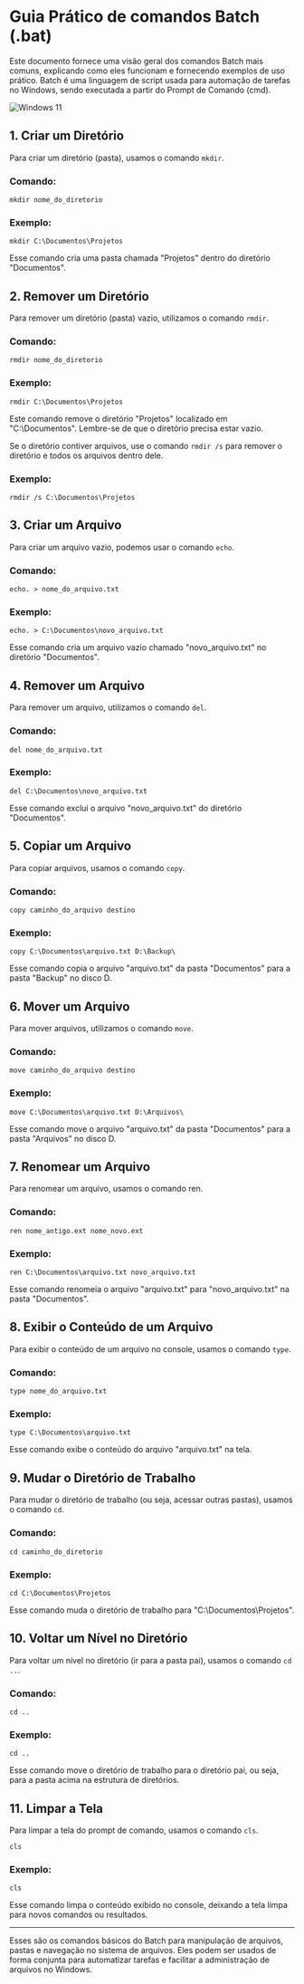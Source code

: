 # Guia Prático de comandos Batch (.bat)
Este documento fornece uma visão geral dos comandos Batch mais comuns, explicando como eles funcionam e fornecendo exemplos de uso prático. Batch é uma linguagem de script usada para automação de tarefas no Windows, sendo executada a partir do Prompt de Comando (cmd).

![Windows 11](https://purainfo.com.br/wp-content/uploads/2018/05/CMDart.png)


## 1. Criar um Diretório
Para criar um diretório (pasta), usamos o comando `mkdir`.
### Comando:
```
mkdir nome_do_diretorio
```
### Exemplo:
```
mkdir C:\Documentos\Projetos
```
Esse comando cria uma pasta chamada "Projetos" dentro do diretório "Documentos".


## 2. Remover um Diretório
Para remover um diretório (pasta) vazio, utilizamos o comando `rmdir`.
### Comando:
```
rmdir nome_do_diretorio
```
### Exemplo:
```
rmdir C:\Documentos\Projetos
```
Este comando remove o diretório "Projetos" localizado em "C:\Documentos". Lembre-se de que o diretório precisa estar vazio.

Se o diretório contiver arquivos, use o comando `rmdir /s` para remover o diretório e todos os arquivos dentro dele.
### Exemplo:
```
rmdir /s C:\Documentos\Projetos
```


## 3. Criar um Arquivo
Para criar um arquivo vazio, podemos usar o comando `echo`.
### Comando:
```
echo. > nome_do_arquivo.txt
```
### Exemplo:
```
echo. > C:\Documentos\novo_arquivo.txt
```
Esse comando cria um arquivo vazio chamado "novo_arquivo.txt" no diretório "Documentos".


##  4. Remover um Arquivo
Para remover um arquivo, utilizamos o comando `del`.
### Comando:
```
del nome_do_arquivo.txt
```
### Exemplo:
```
del C:\Documentos\novo_arquivo.txt
```
Esse comando exclui o arquivo "novo_arquivo.txt" do diretório "Documentos".


## 5. Copiar um Arquivo
Para copiar arquivos, usamos o comando `copy`.
### Comando:
```
copy caminho_do_arquivo destino
```
### Exemplo:
```
copy C:\Documentos\arquivo.txt D:\Backup\
```
Esse comando copia o arquivo "arquivo.txt" da pasta "Documentos" para a pasta "Backup" no disco D.


## 6. Mover um Arquivo
Para mover arquivos, utilizamos o comando `move`.
### Comando:
```
move caminho_do_arquivo destino
```
### Exemplo:
```
move C:\Documentos\arquivo.txt D:\Arquivos\
```
Esse comando move o arquivo "arquivo.txt" da pasta "Documentos" para a pasta "Arquivos" no disco D.


## 7. Renomear um Arquivo
Para renomear um arquivo, usamos o comando ren.
### Comando:
```
ren nome_antigo.ext nome_novo.ext
```
### Exemplo:
```
ren C:\Documentos\arquivo.txt novo_arquivo.txt
```
Esse comando renomeia o arquivo "arquivo.txt" para "novo_arquivo.txt" na pasta "Documentos".


## 8. Exibir o Conteúdo de um Arquivo
Para exibir o conteúdo de um arquivo no console, usamos o comando `type`.
### Comando:
```
type nome_do_arquivo.txt
```
### Exemplo:
```
type C:\Documentos\arquivo.txt
```
Esse comando exibe o conteúdo do arquivo "arquivo.txt" na tela.


## 9. Mudar o Diretório de Trabalho
Para mudar o diretório de trabalho (ou seja, acessar outras pastas), usamos o comando `cd`.
### Comando:
```
cd caminho_do_diretorio
```
### Exemplo:
```
cd C:\Documentos\Projetos
```
Esse comando muda o diretório de trabalho para "C:\Documentos\Projetos".


## 10. Voltar um Nível no Diretório
Para voltar um nível no diretório (ir para a pasta pai), usamos o comando `cd ..`.
### Comando:
```
cd ..
```
### Exemplo:
```
cd ..
```
Esse comando move o diretório de trabalho para o diretório pai, ou seja, para a pasta acima na estrutura de diretórios.


## 11. Limpar a Tela
Para limpar a tela do prompt de comando, usamos o comando `cls`.
```
cls
```
### Exemplo:
```
cls
```
Esse comando limpa o conteúdo exibido no console, deixando a tela limpa para novos comandos ou resultados.

---
Esses são os comandos básicos do Batch para manipulação de arquivos, pastas e navegação no sistema de arquivos. Eles podem ser usados de forma conjunta para automatizar tarefas e facilitar a administração de arquivos no Windows.
